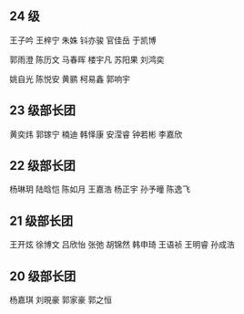 ## **24 级**

王子吟 王梓宁 朱姝 钭亦骏 官佳岳 于凯博 

郭雨澄 陈历文 马春晖 楼宇凡 苏阳果 刘鸿奕

姚自光 陈悦安 黄鹂 柯易鑫 郭响宇

## **23 级部长团**

黄奕炜 郭镓宁 楠迪 韩怿康 安滢睿 钟若彬 李嘉欣

## **22 级部长团**

杨琳玥 陆晗恺 陈如月 王嘉浩 杨正宇 孙予曈 陈逸飞

## **21 级部长团**

王开炫 徐博文 吕欣怡 张弛 胡锦然 韩申琦 王语祯 王明睿 孙成浩

## **20 级部长团**

杨嘉琪 刘晛豪 郭家豪 郭之恒